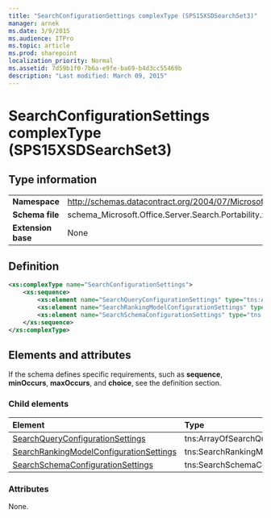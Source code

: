 ```yaml
---
title: "SearchConfigurationSettings complexType (SPS15XSDSearchSet3)"
manager: arnek
ms.date: 3/9/2015
ms.audience: ITPro
ms.topic: article
ms.prod: sharepoint
localization_priority: Normal
ms.assetid: 7d59b1f0-7b6a-e9fe-ba69-b4d3cc55469b
description: "Last modified: March 09, 2015"
---
```


# SearchConfigurationSettings complexType (SPS15XSDSearchSet3)

 
  
## Type information

|||
|:-----|:-----|
|**Namespace** <br/> |http://schemas.datacontract.org/2004/07/Microsoft.Office.Server.Search.Portability  <br/> |
|**Schema file** <br/> |schema_Microsoft.Office.Server.Search.Portability.xsd  <br/> |
|**Extension base** <br/> |None  <br/> |
   
## Definition

```XML
<xs:complexType name="SearchConfigurationSettings">
    <xs:sequence>
        <xs:element name="SearchQueryConfigurationSettings" type="tns:ArrayOfSearchQueryConfigurationSettings" minOccurs="0"></xs:element>
        <xs:element name="SearchRankingModelConfigurationSettings" type="tns:SearchRankingModelConfigurationSettings" minOccurs="0"></xs:element>
        <xs:element name="SearchSchemaConfigurationSettings" type="tns:SearchSchemaConfigurationSettings" minOccurs="0"></xs:element>
    </xs:sequence>
</xs:complexType>

```

## Elements and attributes

If the schema defines specific requirements, such as **sequence**, **minOccurs**, **maxOccurs**, and **choice**, see the definition section. 
  
### Child elements

|**Element**|**Type**|**Description**|
|:-----|:-----|:-----|
|[SearchQueryConfigurationSettings](searchqueryconfigurationsettings-element-searchconfigurationsettings-complextype.md) <br/> |tns:ArrayOfSearchQueryConfigurationSettings  <br/> ||
|[SearchRankingModelConfigurationSettings](searchrankingmodelconfigurationsettings-element-searchconfigurationsettings-comp.md) <br/> |tns:SearchRankingModelConfigurationSettings  <br/> ||
|[SearchSchemaConfigurationSettings](searchschemaconfigurationsettings-element-searchconfigurationsettings-complextyp.md) <br/> |tns:SearchSchemaConfigurationSettings  <br/> ||
   
### Attributes

None.
  

